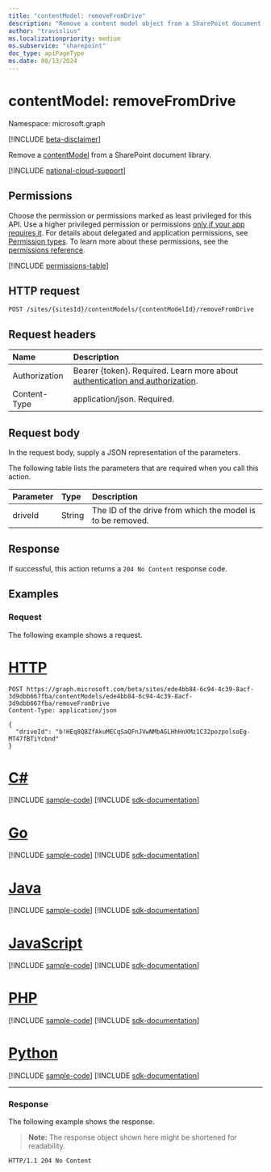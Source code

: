 ```yaml
---
title: "contentModel: removeFromDrive"
description: "Remove a content model object from a SharePoint document library."
author: "travislius"
ms.localizationpriority: medium
ms.subservice: "sharepoint"
doc_type: apiPageType
ms.date: 08/13/2024
---
```


# contentModel: removeFromDrive

Namespace: microsoft.graph

[!INCLUDE [beta-disclaimer](../../includes/beta-disclaimer.md)]

Remove a [contentModel](../resources/contentmodel.md) from a SharePoint document library.

[!INCLUDE [national-cloud-support](../../includes/global-only.md)]

## Permissions

Choose the permission or permissions marked as least privileged for this API. Use a higher privileged permission or permissions [only if your app requires it](/graph/permissions-overview#best-practices-for-using-microsoft-graph-permissions). For details about delegated and application permissions, see [Permission types](/graph/permissions-overview#permission-types). To learn more about these permissions, see the [permissions reference](/graph/permissions-reference).

<!-- { "blockType": "permissions", "name": "contentmodel_removefromdrive" } -->
[!INCLUDE [permissions-table](../includes/permissions/contentmodel-removefromdrive-permissions.md)]

## HTTP request

<!-- {
  "blockType": "ignored"
}
-->
``` http
POST /sites/{sitesId}/contentModels/{contentModelId}/removeFromDrive
```

## Request headers

|Name|Description|
|:---|:---|
|Authorization|Bearer {token}. Required. Learn more about [authentication and authorization](/graph/auth/auth-concepts).|
|Content-Type|application/json. Required.|

## Request body

In the request body, supply a JSON representation of the parameters.

The following table lists the parameters that are required when you call this action.

|Parameter|Type|Description|
|:---|:---|:---|
|driveId|String|The ID of the drive from which the model is to be removed. |



## Response

If successful, this action returns a `204 No Content` response code.

## Examples

### Request

The following example shows a request.
# [HTTP](#tab/http)
<!-- {
  "blockType": "request",
  "name": "contentmodelthis.removefromdrive"
}
-->
``` http
POST https://graph.microsoft.com/beta/sites/ede4bb84-6c94-4c39-8acf-3d9dbb667fba/contentModels/ede4bb84-6c94-4c39-8acf-3d9dbb667fba/removeFromDrive
Content-Type: application/json

{
  "driveId": "b!HEq8Q8ZfAkuMECqSaQFnJVwNMbAGLHhHnXMz1C32pozpolsoEg-MT47fBTiYcbnd"
}
```

# [C#](#tab/csharp)
[!INCLUDE [sample-code](../includes/snippets/csharp/contentmodelthisremovefromdrive-csharp-snippets.md)]
[!INCLUDE [sdk-documentation](../includes/snippets/snippets-sdk-documentation-link.md)]

# [Go](#tab/go)
[!INCLUDE [sample-code](../includes/snippets/go/contentmodelthisremovefromdrive-go-snippets.md)]
[!INCLUDE [sdk-documentation](../includes/snippets/snippets-sdk-documentation-link.md)]

# [Java](#tab/java)
[!INCLUDE [sample-code](../includes/snippets/java/contentmodelthisremovefromdrive-java-snippets.md)]
[!INCLUDE [sdk-documentation](../includes/snippets/snippets-sdk-documentation-link.md)]

# [JavaScript](#tab/javascript)
[!INCLUDE [sample-code](../includes/snippets/javascript/contentmodelthisremovefromdrive-javascript-snippets.md)]
[!INCLUDE [sdk-documentation](../includes/snippets/snippets-sdk-documentation-link.md)]

# [PHP](#tab/php)
[!INCLUDE [sample-code](../includes/snippets/php/contentmodelthisremovefromdrive-php-snippets.md)]
[!INCLUDE [sdk-documentation](../includes/snippets/snippets-sdk-documentation-link.md)]

# [Python](#tab/python)
[!INCLUDE [sample-code](../includes/snippets/python/contentmodelthisremovefromdrive-python-snippets.md)]
[!INCLUDE [sdk-documentation](../includes/snippets/snippets-sdk-documentation-link.md)]

---

### Response

The following example shows the response.
>**Note:** The response object shown here might be shortened for readability.
<!-- {
  "blockType": "response",
  "truncated": true
}
-->
``` http
HTTP/1.1 204 No Content
```

